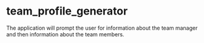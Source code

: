 # team_profile_generator
The application will prompt the user for information about the team manager and then information about the team members.
